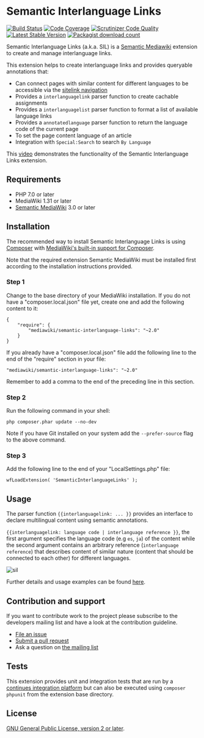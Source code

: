 # Semantic Interlanguage Links

[![Build Status](https://secure.travis-ci.org/SemanticMediaWiki/SemanticInterlanguageLinks.svg?branch=master)](http://travis-ci.org/SemanticMediaWiki/SemanticInterlanguageLinks)
[![Code Coverage](https://scrutinizer-ci.com/g/SemanticMediaWiki/SemanticInterlanguageLinks/badges/coverage.png?b=master)](https://scrutinizer-ci.com/g/SemanticMediaWiki/SemanticInterlanguageLinks/?branch=master)
[![Scrutinizer Code Quality](https://scrutinizer-ci.com/g/SemanticMediaWiki/SemanticInterlanguageLinks/badges/quality-score.png?b=master)](https://scrutinizer-ci.com/g/SemanticMediaWiki/SemanticInterlanguageLinks/?branch=master)
[![Latest Stable Version](https://poser.pugx.org/mediawiki/semantic-interlanguage-links/version.png)](https://packagist.org/packages/mediawiki/semantic-interlanguage-links)
[![Packagist download count](https://poser.pugx.org/mediawiki/semantic-interlanguage-links/d/total.png)](https://packagist.org/packages/mediawiki/semantic-interlanguage-links)

Semantic Interlanguage Links (a.k.a. SIL) is a [Semantic Mediawiki][smw] extension to create and manage
interlanguage links.

This extension helps to create interlanguage links and provides queryable annotations that:

- Can connect pages with similar content for different languages to be accessible via the [sitelink navigation][sitelink]
- Provides a `interlanguagelink` parser function to create cachable assignments
- Provides a `interlanguagelist` parser function to format a list of available language links
- Provides a `annotatedlanguage` parser function to return the language code of the current page
- To set the page content language of an article
- Integration with `Special:Search` to search `By Language`

This [video](https://vimeo.com/115871518) demonstrates the functionality of the Semantic Interlanguage Links extension.

## Requirements

- PHP 7.0 or later
- MediaWiki 1.31 or later
- [Semantic MediaWiki][smw] 3.0 or later

## Installation

The recommended way to install Semantic Interlanguage Links is using [Composer](http://getcomposer.org) with
[MediaWiki's built-in support for Composer](https://www.mediawiki.org/wiki/Composer).

Note that the required extension Semantic MediaWiki must be installed first according to the installation
instructions provided.

### Step 1

Change to the base directory of your MediaWiki installation. If you do not have a "composer.local.json" file yet,
create one and add the following content to it:

```
{
	"require": {
		"mediawiki/semantic-interlanguage-links": "~2.0"
	}
}
```

If you already have a "composer.local.json" file add the following line to the end of the "require"
section in your file:

    "mediawiki/semantic-interlanguage-links": "~2.0"

Remember to add a comma to the end of the preceding line in this section.

### Step 2

Run the following command in your shell:

    php composer.phar update --no-dev

Note if you have Git installed on your system add the `--prefer-source` flag to the above command.

### Step 3

Add the following line to the end of your "LocalSettings.php" file:

    wfLoadExtension( 'SemanticInterlanguageLinks' );


## Usage

The parser function `{{interlanguagelink: ... }}` provides an interface to declare multilingual content
using semantic annotations.

`{{interlanguagelink: language code | interlanguage reference }}`, the first argument specifies the language
code (e.g `es`, `ja`) of the content while the second argument contains an arbitrary reference (`interlanguage reference`)
that describes content of similar nature (content that should be connected to each other) for different languages.

![sil](https://cloud.githubusercontent.com/assets/1245473/9477943/450195e0-4b75-11e5-9cd4-61e2672eb8fa.png)

Further details and usage examples can be found [here](docs/README.md).

## Contribution and support

If you want to contribute work to the project please subscribe to the developers mailing list and have a look at the contribution guideline.

* [File an issue](https://github.com/SemanticMediaWiki/SemanticLanguageLinks/issues)
* [Submit a pull request](https://github.com/SemanticMediaWiki/SemanticLanguageLinks/pulls)
* Ask a question on [the mailing list](https://www.semantic-mediawiki.org/wiki/Mailing_list)

## Tests

This extension provides unit and integration tests that are run by a [continues integration platform][travis]
but can also be executed using `composer phpunit` from the extension base directory.

## License

[GNU General Public License, version 2 or later][gpl-licence].

[smw]: https://github.com/SemanticMediaWiki/SemanticMediaWiki
[contributors]: https://github.com/SemanticMediaWiki/SemanticLanguageLinks/graphs/contributors
[travis]: https://travis-ci.org/SemanticMediaWiki/SemanticLanguageLinks
[gpl-licence]: https://www.gnu.org/copyleft/gpl.html
[composer]: https://getcomposer.org/
[composer-local]: https://www.mediawiki.org/wiki/Composer/For_extensions#Specify_the_extensions_to_be_installed
[sitelink]: https://www.semantic-mediawiki.org/wiki/File:Extension-sil-sitelink.png
[iwlm]: https://www.mediawiki.org/wiki/Manual:$wgInterwikiMagic
[iwlp]: https://www.mediawiki.org/wiki/Manual:$wgExtraInterlanguageLinkPrefixes

